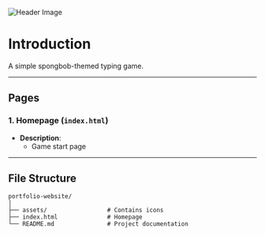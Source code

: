 ![Header Image](https://raw.githubusercontent.com/jonasnjx/jonasnjx/main/assets/game.png)

# Introduction
A simple spongbob-themed typing game.

---

## Pages

### **1. Homepage (`index.html`)**
- **Description**: 
  - Game start page

---


## File Structure

```
portfolio-website/
│
├── assets/                 # Contains icons
├── index.html              # Homepage
└── README.md               # Project documentation
```